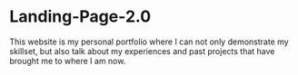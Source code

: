 # Landing-Page-2.0
This website is my personal portfolio where I can not only demonstrate my skillset, but also talk about my experiences and past projects that have brought me to where I am now.
